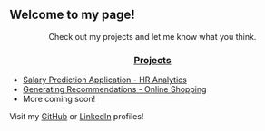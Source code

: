 
## Welcome to my page! ##

<center>Check out my projects and let me know what you think.</center>

### <center><u>Projects</u></center> ###
* [Salary Prediction Application - HR Analytics](https://github.com/dditucci/salary-prediction-portfolio)
* [Generating Recommendations -  Online Shopping](https://github.com/dditucci/E-Commerce-Recommendations) 
* More coming soon\! 

Visit my [GitHub](https://github.com/dditucci) or [LinkedIn](https://linkedin.com/in/dominick-ditucci/) profiles\!
